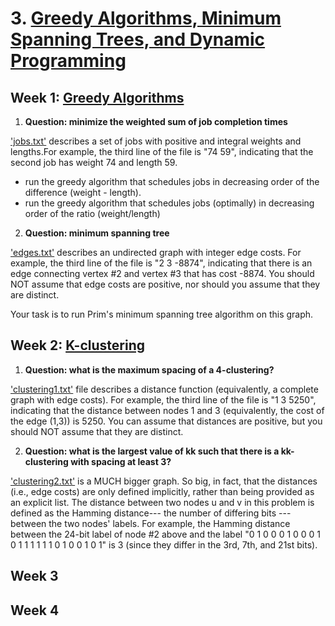 # 3. [Greedy Algorithms, Minimum Spanning Trees, and Dynamic Programming](https://www.coursera.org/learn/algorithms-greedy?specialization=algorithms)

## Week 1: [Greedy Algorithms](https://github.com/keithpink/algorithms_specialization/blob/main/Greedy_Algorithms_Minimum_Spanning_Trees_and_Dynamic_Programming/greedy.py)

1. **Question: minimize the weighted sum of job completion times**

['jobs.txt'](https://github.com/keithpink/algorithms_specialization/blob/main/Greedy_Algorithms_Minimum_Spanning_Trees_and_Dynamic_Programming/jobs.txt) describes a set of jobs with positive and integral weights and lengths.For example, the third line of the file is "74 59", indicating that the second job has weight 74 and length 59.

  - run the greedy algorithm that schedules jobs in decreasing order of the difference (weight - length). 
  - run the greedy algorithm that schedules jobs (optimally) in decreasing order of the ratio (weight/length)

2. **Question: minimum spanning tree**

['edges.txt'](https://github.com/keithpink/algorithms_specialization/blob/main/Greedy_Algorithms_Minimum_Spanning_Trees_and_Dynamic_Programming/edges.txt) describes an undirected graph with integer edge costs. For example, the third line of the file is "2 3 -8874", indicating that there is an edge connecting vertex #2 and vertex #3 that has cost -8874. You should NOT assume that edge costs are positive, nor should you assume that they are distinct.

Your task is to run Prim's minimum spanning tree algorithm on this graph.

## Week 2: [K-clustering]()

1. **Question: what is the maximum spacing of a 4-clustering?**

['clustering1.txt']() file describes a distance function (equivalently, a complete graph with edge costs). For example, the third line of the file is "1 3 5250", indicating that the distance between nodes 1 and 3 (equivalently, the cost of the edge (1,3)) is 5250.  You can assume that distances are positive, but you should NOT assume that they are distinct.

2. **Question: what is the largest value of kk such that there is a kk-clustering with spacing at least 3?**

['clustering2.txt']() is a MUCH bigger graph. So big, in fact, that the distances (i.e., edge costs) are only defined implicitly, rather than being provided as an explicit list. The distance between two nodes u and v in this problem is defined as the Hamming distance--- the number of differing bits --- between the two nodes' labels. For example, the Hamming distance between the 24-bit label of node #2 above and the label "0 1 0 0 0 1 0 0 0 1 0 1 1 1 1 1 1 0 1 0 0 1 0 1" is 3 (since they differ in the 3rd, 7th, and 21st bits).

## Week 3

## Week 4
